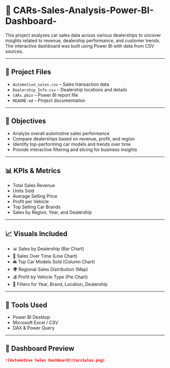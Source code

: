 # 🚗 CARs-Sales-Analysis-Power-BI-Dashboard-

This project analyzes car sales data across various dealerships to uncover insights related to revenue, dealership performance, and customer trends. The interactive dashboard was built using Power BI with data from CSV sources.

---

## 📁 Project Files

- `Automotive_sales.csv` – Sales transaction data  
- `Dealership_Info.csv` – Dealership locations and details  
- `CARs.pbix` – Power BI report file  
- `README.md` – Project documentation  

---

## 🎯 Objectives

- Analyze overall automotive sales performance  
- Compare dealerships based on revenue, profit, and region  
- Identify top-performing car models and trends over time  
- Provide interactive filtering and slicing for business insights  

---

## 📊 KPIs & Metrics

- Total Sales Revenue  
- Units Sold  
- Average Selling Price  
- Profit per Vehicle  
- Top Selling Car Brands  
- Sales by Region, Year, and Dealership  

---

## 📈 Visuals Included

- 📊 Sales by Dealership (Bar Chart)  
- 📆 Sales Over Time (Line Chart)  
- 🚘 Top Car Models Sold (Column Chart)  
- 🌍 Regional Sales Distribution (Map)  
- 💰 Profit by Vehicle Type (Pie Chart)  
- 🧭 Filters for Year, Brand, Location, Dealership  

---

## 🔧 Tools Used

- Power BI Desktop  
- Microsoft Excel / CSV  
- DAX & Power Query  

---

## 📸 Dashboard Preview

```markdown
![Automotive Sales Dashboard](CarsSales.png)
